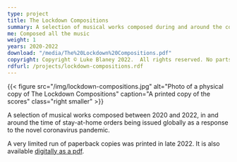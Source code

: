 ```yaml
---
type: project
title: The Lockdown Compositions
summary: A selection of musical works composed during and around the covid lockdowns
me: Composed all the music
weight: 1
years: 2020-2022
download: "/media/The%20Lockdown%20Compositions.pdf"
copyright: Copyright © Luke Blaney 2022.  All rights reserved. No parts of these compositions may be reproduced, in any form, without prior permission from the composer.
rdfurl: /projects/lockdown-compositions.rdf
---
```


{{< figure src="/img/lockdown-compositions.jpg" alt="Photo of a physical copy of The Lockdown Compositions" caption="A printed copy of the scores" class="right smaller" >}}

A selection of musical works composed between 2020 and 2022, in and around the time of stay-at-home orders being issued globally as a response to the novel coronavirus pandemic.

A very limited run of paperback copies was printed in late 2022. It is also available [digitally as a pdf](/media/The%20Lockdown%20Compositions.pdf).
